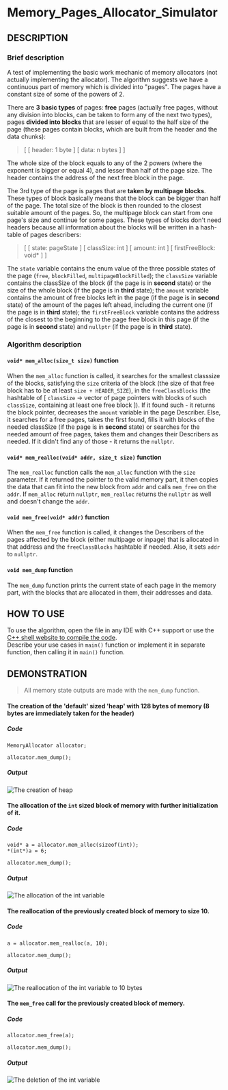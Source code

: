 # Memory_Pages_Allocator_Simulator
## DESCRIPTION
### Brief description
A test of implementing the basic work mechanic of memory allocators (not actually implementing the allocator).
The algorithm suggests we have a continuous part of memory which is divided into "pages". The pages have a constant size of some of the powers of 2.

There are **3 basic types** of pages: **free** pages (actually free pages, without any division into blocks, can be taken to form any of the next two types), pages **divided into
blocks** that are lesser of equal to the half size of the page (these pages contain blocks, which are built from the header and the data chunks):    
> [ [ header: 1 byte ] [ data: n bytes ] ]    

The whole size of the block equals to any of the 2 powers (where the exponent is bigger or equal 4), and  lesser than half of the page size. The header contains the address of
the next free block in the page.

The 3rd type of the page is pages that are **taken by multipage blocks**. These types of block basically means that the block can be bigger than half of the page. The total size
of the block is then rounded to the closest suitable amount of the pages. So, the multipage block can start from one page's size and continue for some pages. These types of blocks
don't need headers because all information about the blocks will be written in a hash-table of pages describers:
> [ [ state: pageState ] [ classSize: int ] [ amount: int ] [ firstFreeBlock: void* ] ]      

The `state` variable contains the enum value of the three possible states of the page (`free`, `blockFilled`, `multipageBlockFilled`); the `classSize` variable contains the classSize of the block (if the page
is in **second** state) or the size of the whole block (if the page is in **third** state); the `amount` variable contains the amount of free blocks left in the page (if the page
is in **second** state) of the amount of the pages left ahead, including the current one (if the page is in **third** state); the `firstFreeBlock` variable contains the address
of the closest to the beginning to the page free block in this page (if the page is in **second** state) and `nullptr` (if the page is in **third** state).

### Algorithm description
#### `void* mem_alloc(size_t size)` function
When the `mem_alloc` function is called,
it searches for the smallest classsize of the blocks, satisfying the `size` criteria of the block (the size of that free block has to be at least `size + HEADER_SIZE`),
in the `freeClassBlocks` (the hashtable of [ `classSize` -> vector of page pointers with blocks of such `classSize`, containing at least one free block ]).
If it found such - it returns the block pointer, decreases the `amount` variable in the page Describer. Else, it searches for a free pages, takes the first found, fills it with blocks of the needed classSize (if the page is in **second** state) or searches for the needed amount of free pages, takes them and changes their Describers as needed.
If it didn't find any of those - it returns the `nullptr`.
#### `void* mem_realloc(void* addr, size_t size)` function
The `mem_realloc` function calls the `mem_alloc` function with the `size` parameter. If it returned the pointer to the valid memory part, it then copies the data that can fit
into the new block from `addr` and calls `mem_free` on the `addr`.
If `mem_alloc` return `nullptr`, `mem_realloc` returns the `nullptr` as well and doesn't change the `addr`.
#### `void mem_free(void* addr)` function
When the `mem_free` function is called,
it changes the Describers of the pages affected by the block (either multipage or inpage) that is allocated in that address and the `freeClassBlocks` hashtable if needed. Also, it sets `addr` to `nullptr`.
#### `void mem_dump` function
The `mem_dump` function prints the current state of each page in the memory part, with the blocks that are allocated in them, their addresses and data.
## HOW TO USE
To use the algorithm, open the file in any IDE with C++ support or use the [C++ shell website to compile the code](http://cpp.sh/).   
Describe your use cases in `main()` function or implement it in separate function, then calling it in `main()` function.
## DEMONSTRATION

> All memory state outputs are made with the `mem_dump` function.   

#### The creation of the 'default' sized 'heap' with 128 bytes of memory (8 bytes are immediately taken for the header)
##### Code
```  
MemoryAllocator allocator;     
   
allocator.mem_dump();    
```
##### Output
![The creation of heap](images/1.png "The creation of heap")
#### The allocation of the `int` sized block of memory with further initialization of it.
##### Code
```
void* a = allocator.mem_alloc(sizeof(int));
*(int*)a = 6;

allocator.mem_dump();    
```
##### Output
![The allocation of the int variable](images/2.png "The allocation of the int variable")
#### The reallocation of the previously created block of memory to size 10.
##### Code
```
a = allocator.mem_realloc(a, 10);

allocator.mem_dump();    
```
##### Output
![The reallocation of the int variable to 10 bytes](images/3.png "The reallocation of the int variable to 10 bytes")
#### The `mem_free` call for the previously created block of memory.
##### Code
```
allocator.mem_free(a);    
   
allocator.mem_dump();    
```
##### Output
![The deletion of the int variable](images/4.png "The deletion of the int variable")
